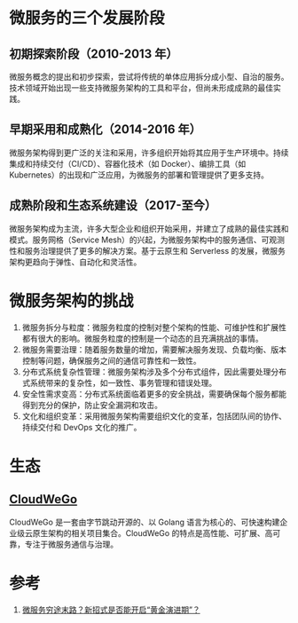 # 微服务的三个发展阶段
## 初期探索阶段（2010-2013 年）
微服务概念的提出和初步探索，尝试将传统的单体应用拆分成小型、自治的服务。技术领域开始出现一些支持微服务架构的工具和平台，但尚未形成成熟的最佳实践。

## 早期采用和成熟化（2014-2016 年）
微服务架构得到更广泛的关注和采用，许多组织开始将其应用于生产环境中。持续集成和持续交付（CI/CD）、容器化技术（如 Docker）、编排工具（如 Kubernetes）的出现和广泛应用，为微服务的部署和管理提供了更多支持。

## 成熟阶段和生态系统建设（2017-至今）
微服务架构成为主流，许多大型企业和组织开始采用，并建立了成熟的最佳实践和模式。服务网格（Service Mesh）的兴起，为微服务架构中的服务通信、可观测性和服务治理提供了更多的解决方案。基于云原生和 Serverless 的发展，微服务架构更趋向于弹性、自动化和灵活性。


# 微服务架构的挑战
1. 微服务拆分与粒度：微服务粒度的控制对整个架构的性能、可维护性和扩展性都有很大的影响。微服务粒度的控制是一个动态的且充满挑战的事情。
2. 微服务需要治理：随着服务数量的增加，需要解决服务发现、负载均衡、版本控制等问题，确保服务之间的通信可靠性和一致性。
3. 分布式系统复杂性管理：微服务架构涉及多个分布式组件，因此需要处理分布式系统带来的复杂性，如一致性、事务管理和错误处理。
4. 安全性需求变高：分布式系统面临着更多的安全挑战，需要确保每个服务都能得到充分的保护，防止安全漏洞和攻击。
5. 文化和组织变革：采用微服务架构需要组织文化的变革，包括团队间的协作、持续交付和 DevOps 文化的推广。

# 生态
## [CloudWeGo](https://www.cloudwego.io/)
CloudWeGo 是一套由字节跳动开源的、以 Golang 语言为核心的、可快速构建企业级云原生架构的相关项目集合。CloudWeGo 的特点是高性能、可扩展、高可靠，专注于微服务通信与治理。


# 参考
1. [微服务穷途末路？新招式是否能开启“黄金演进期”？](https://www.infoq.cn/article/48ah0aQ09mscYFLTOEU6)